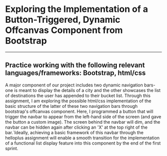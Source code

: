 # Exploring the Implementation of a Button-Triggered, Dynamic Offcanvas Component from Bootstrap
---
## Practice working with the following relevant languages/frameworks: Bootstrap, html/css

A major component of our project includes two dynamic navigation bars- one is meant to 
display the details of a city and the other showcases the list of destinations the user 
has appended to their bucket list. Through this assignment, I am exploring the possible
html/css implementation of the basic structure of the latter of these two navigation 
bars through bootstrap's offcanvas component. Here, I programmed a button that will 
trigger the navbar to appear from the left-hand side of the screen (and gave the button
a custom image). The screen behind the navbar will dim, and the navbar can be hidden 
again after clicking an 'X' at the top right of the bar.`Ideally, achieving a basic 
framework of this navbar through the helloplus assignment will enable a smooth transition 
for the implementation of a functional list display feature into this component by 
the end of the first sprint.

